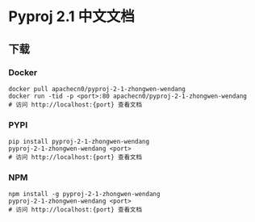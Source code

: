 # Pyproj 2.1 中文文档

## 下载

### Docker

```
docker pull apachecn0/pyproj-2-1-zhongwen-wendang
docker run -tid -p <port>:80 apachecn0/pyproj-2-1-zhongwen-wendang
# 访问 http://localhost:{port} 查看文档
```

### PYPI

```
pip install pyproj-2-1-zhongwen-wendang
pyproj-2-1-zhongwen-wendang <port>
# 访问 http://localhost:{port} 查看文档
```

### NPM

```
npm install -g pyproj-2-1-zhongwen-wendang
pyproj-2-1-zhongwen-wendang <port>
# 访问 http://localhost:{port} 查看文档
```